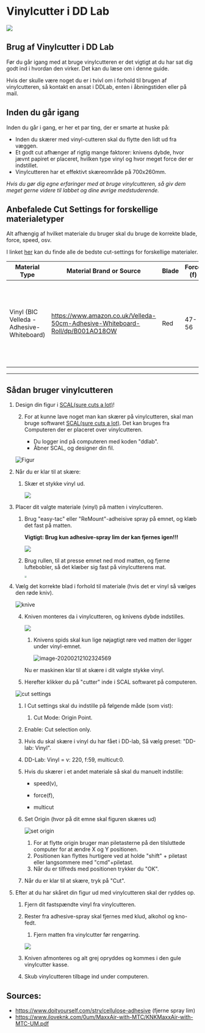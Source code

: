 # Vinylcutter i DD Lab

![](https://i.pinimg.com/originals/67/19/80/671980f258975d6b4f6d97a704e83e37.jpg)

## Brug af Vinylcutter i DD Lab

Før du går igang med at bruge vinylcutteren er det vigtigt at du har sat dig godt ind i hvordan den virker. Det kan du læse om i denne guide.

Hvis der skulle være noget du er i tvivl om i forhold til brugen af vinylcutteren, så kontakt en ansat i DDLab, enten i åbningstiden eller på mail.

## Inden du går igang

Inden du går i gang, er her et par ting, der er smarte at huske på:

- Inden du skærer med vinyl-cutteren skal du flytte den lidt ud fra væggen.
- Et godt cut afhænger af rigtig mange faktorer: knivens dybde, hvor jævnt papiret er placeret, hvilken type vinyl og hvor meget force der er indstillet.
- Vinylcutteren har et effektivt skæreområde på 700x260mm.

*Hvis du gør dig egne erfaringer med at bruge vinylcutteren, så giv dem meget gerne videre til labbet og dine øvrige medstuderende.*

## Anbefalede Cut Settings for forskellige materialetyper

Alt afhængig af hvilket materiale du bruger skal du bruge de korrekte blade, force, speed, osv.

I linket [her](https://www.iloveknk.com/Support/Settings/Suggested-MaxxAir-Settings.pdf) kan du finde alle de bedste cut-settings for forskellige materialer.

| Material Type                             | Material Brand or Source                                     | Blade | Force (f) | Speed (v) | # of Passes | Other Comments                                               |
| ----------------------------------------- | ------------------------------------------------------------ | ----- | --------- | --------- | ----------- | ------------------------------------------------------------ |
| Vinyl (BIC Velleda - Adhesive-Whiteboard) | https://www.amazon.co.uk/Velleda-50cm-Adhesive-Whiteboard-Roll/dp/B001AO18OW | Red   | 47-56     | 220       | 1           | Afhængig af hvor komplex en form man skærer skal man bruge mere eller mindre **Force** |

_______

## Sådan bruger vinylcutteren

1. Design din figur i [SCAL(sure cuts a lot)](http://surecutsalot.com/software/software_scal.html)!

   2. For at kunne lave noget man kan skærer på vinylcutteren, skal man bruge softwaret [SCAL(sure cuts a lot)](http://surecutsalot.com/software/software_scal.html). Det kan bruges fra Computeren der er placeret over vinylcutteren.

      - Du logger ind på computeren med koden "ddlab".
      - Åbner SCAL, og designer din fil.

   ![Figur](./media/Figur.png)

2. Når du er klar til at skære:

   1. Skær et stykke vinyl ud.

      ![](./media/skær-ud.jpg)

3. Placer dit valgte materiale (vinyl) på matten i vinylcutteren.

   1. Brug "easy-tac" eller "ReMount"-adheisive spray på emnet, og klæb det fast på matten.

      **Vigtigt: Brug kun adhesive-spray lim der kan fjernes igen!!!**

      ![](./media/adhesive.jpg)

   2. Brug rullen, til at presse emnet ned mod matten, og fjerne luftebobler, så det klæber sig fast på vinylcutterens mat.

      <img src="./media/roller2.jpg" style="zoom: 33%;" />

4. Vælg det korrekte blad i forhold til materiale (hvis det er vinyl så vælges den røde kniv).

   ![knive](./media/knive.png)

   4. Kniven monteres da i vinylcutteren, og knivens dybde indstilles.

      ![](./media/kniv-montering-irl.png)

      1. Knivens spids skal kun lige nøjagtigt røre ved matten der ligger under vinyl-emnet.

         ![image-20200212102324569](./media/kniv-montering.png)

      Nu er maskinen klar til at skære i dit valgte stykke vinyl.

   5. Herefter klikker du på "cutter" inde i SCAL softwaret på computeren.

   ![cut settings](./media/cut-settings-ddlab.png)

   1. I Cut settings skal du indstille på følgende måde (som vist):

      1. Cut Mode: Origin Point.
   2. Enable: Cut selection only.

   2. Hvis du skal skære i vinyl du har fået i DD-lab, Så vælg preset: "DD-lab: Vinyl".

   1. DD-Lab: Vinyl = v: 220, f:59, multicut:0.

   3. Hvis du skærer i et andet materiale så skal du manuelt indstille:

      - speed(v), 

      - force(f), 

      - multicut

   4. Set Origin (hvor på dit emne skal figuren skæres ud)

      ![set origin](./media/set-origin.png)

      1. For at flytte origin bruger man piletasterne på den tilsluttede computer for at ændre X og Y positionen.
      2. Positionen kan flyttes hurtigere ved at holde "shift" + piletast eller langsommere med "cmd"+piletast.
      3. Når du er tilfreds med positionen trykker du "OK".

   5. Når du er klar til at skære, tryk på "Cut".

5. Efter at du har skåret din figur ud med vinylcutteren skal der ryddes op.

   1. Fjern dit fastspændte vinyl fra vinylcutteren.

   2. Rester fra adhesive-spray skal fjernes med klud, alkohol og kno-fedt.

      1. Fjern matten fra vinylcutter før rengørring.

      ![](./media/cleanup.jpg)

   3. Kniven afmonteres og alt grej opryddes og kommes i den gule vinylcutter kasse.

   4. Skub vinylcutteren tilbage ind under computeren.

## Sources:

- https://www.doityourself.com/stry/cellulose-adhesive (fjerne spray lim)
- https://www.iloveknk.com/0um/MaxxAir-with-MTC/KNKMaxxAir-with-MTC-UM.pdf
